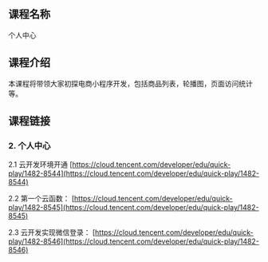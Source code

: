 ## 课程名称
个人中心

## 课程介绍
本课程将带领大家初探电商小程序开发，包括商品列表，轮播图，页面访问统计等。

## 课程链接

### 2. 个人中心

2.1 云开发环境开通
[https://cloud.tencent.com/developer/edu/quick-play/1482-8544](https://cloud.tencent.com/developer/edu/quick-play/1482-8544)

2.2 第一个云函数：
[https://cloud.tencent.com/developer/edu/quick-play/1482-8545](https://cloud.tencent.com/developer/edu/quick-play/1482-8545)

2.3 云开发实现微信登录：
[https://cloud.tencent.com/developer/edu/quick-play/1482-8546](https://cloud.tencent.com/developer/edu/quick-play/1482-8546)























